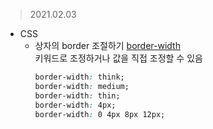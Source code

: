 > 2021.02.03
* CSS
  + 상자의 border 조절하기 [border-width](https://developer.mozilla.org/ko/docs/Web/CSS/border-width)    
    키워드로 조정하거나 값을 직접 조정할 수 있음
    ``` CSS
    border-width: think;
    border-width: medium;
    border-width: thin;
    border-width: 4px;
    border-width: 0 4px 8px 12px;
  
